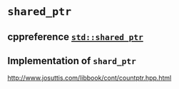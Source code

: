 # `shared_ptr`



## cppreference [`std::shared_ptr`](https://en.cppreference.com/w/cpp/memory/shared_ptr) 





## Implementation of `shard_ptr`

http://www.josuttis.com/libbook/cont/countptr.hpp.html